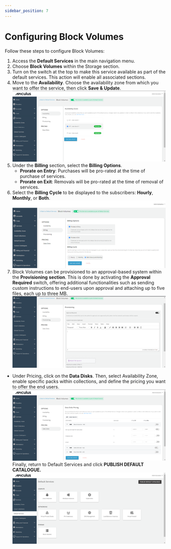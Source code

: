 ```yaml
---
sidebar_position: 7
---
```

# Configuring Block Volumes

Follow these steps to configure Block Volumes:

1. Access the **Default Services** in the main navigation menu.
2. Choose **Block Volumes** within the Storage section.
3. Turn on the switch at the top to make this service available as part of the default services. This action will enable all associated sections.
4. Move to the **Availability**. Choose the availability zone from which you want to offer the service, then click **Save & Update**. 
![Configuring Block Volumes](img/ConfiguringBlockVolumes1.png)
5. Under the **Billing** section, select the **Billing Options**.
	- **Prorate on Entry**: Purchases will be pro-rated at the time of purchase of services.
	- **Prorate on Exit**: Removals will be pro-rated at the time of removal of services.
6. Select the **Billing Cycle** to be displayed to the subscribers: **Hourly**, **Monthly**, or **Both**.
![Configuring Block Volumes](img/ConfiguringBlockVolumes2.png)
6. Block Volumes can be provisioned to an approval-based system within the **Provisioning** **section**. This is done by activating the **Approval Required** switch, offering additional functionalities such as sending custom instructions to end-users upon approval and attaching up to five files, each up to three MB.
![Configuring Block Volumes](img/ConfiguringBlockVolumes3.png)

- Under Pricing, click on the **Data Disks**. Then, select Availability Zone, enable specific packs within collections, and define the pricing you want to offer the end users.
![Configuring Block Volumes](img/ConfiguringBlockVolumes4.png)
Finally, return to Default Services and click **PUBLISH DEFAULT CATALOGUE.**
![Configuring Block Volumes](img/ConfiguringBlockVolumes5.png)




